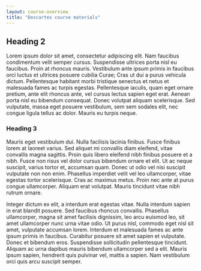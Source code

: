```yaml
---
layout: course-overview
title: "Descartes course materials"
---
```


## Heading 2

Lorem ipsum dolor sit amet, consectetur adipiscing elit. Nam faucibus condimentum velit semper cursus. Suspendisse ultrices porta nisl eu faucibus. Proin at rhoncus mauris. Vestibulum ante ipsum primis in faucibus orci luctus et ultrices posuere cubilia Curae; Cras ut dui a purus vehicula dictum. Pellentesque habitant morbi tristique senectus et netus et malesuada fames ac turpis egestas. Pellentesque iaculis, quam eget ornare pretium, ante elit rhoncus ante, vel cursus lectus sapien eget erat. Aenean porta nisl eu bibendum consequat. Donec volutpat aliquam scelerisque. Sed vulputate, massa eget posuere vestibulum, sem sem sodales elit, nec congue ligula tellus ac dolor. Mauris eu turpis neque.

### Heading 3

Mauris eget vestibulum dui. Nulla facilisis lacinia finibus. Fusce finibus lorem at laoreet varius. Sed aliquet mi convallis diam eleifend, vitae convallis magna sagittis. Proin quis libero eleifend nibh finibus posuere et a nibh. Fusce non risus vel dolor cursus bibendum ornare et elit. Ut ac neque suscipit, varius tortor et, accumsan quam. Donec ut odio vel nisi suscipit vulputate non non enim. Phasellus imperdiet velit vel leo ullamcorper, vitae egestas tortor scelerisque. Cras ac maximus metus. Proin nec ante at purus congue ullamcorper. Aliquam erat volutpat. Mauris tincidunt vitae nibh rutrum ornare.

Integer dictum ex elit, a interdum erat egestas vitae. Nulla interdum sapien in erat blandit posuere. Sed faucibus rhoncus convallis. Phasellus ullamcorper, magna sit amet facilisis dignissim, leo arcu euismod leo, sit amet ullamcorper nunc urna vitae odio. Ut purus nisl, commodo eget nisl sit amet, vulputate accumsan lorem. Interdum et malesuada fames ac ante ipsum primis in faucibus. Curabitur posuere sit amet sapien et vulputate. Donec et bibendum eros. Suspendisse sollicitudin pellentesque tincidunt. Aliquam ac urna dapibus mauris bibendum ullamcorper sed a elit. Mauris ipsum sapien, hendrerit quis pulvinar vel, mattis a sapien. Nam vestibulum orci quis arcu suscipit semper.

